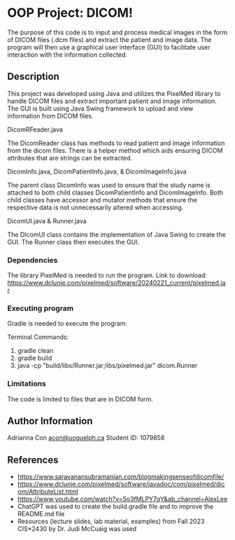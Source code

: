 # OOP Project: DICOM!
The purpose of this code is to input and process medical images in the form of DICOM files (.dcm files) and extract the patient and image data. The program will then use a graphical user interface (GUI) to facilitate user interaction with the information collected.  

## Description
This project was developed using Java and utilizes the PixelMed library to handle DICOM files and extract important patient and image information. The GUI is built using Java Swing framework to upload and view information from DICOM files. 

DicomRFeader.java

The DicomReader class has methods to read patient and image information from the dicom files. There is a helper method which aids ensuring DICOM attributes that are strings can be extracted. 

DicomInfo.java, DicomPatientInfo.java, & DicomImageInfo.java

The parent class DicomInfo was used to ensure that the study name is attached to both child classes DicomPatientInfo and DicomImageInfo. Both child classes have accessor and mutator methods that ensure the respective data is not unnecessarily altered when accessing. 

DicomUI.java & Runner.java

The DIcomUI class contains the implementation of Java Swing to create the GUI. The Runner class then executes the GUI. 

### Dependencies
The library PixelMed is needed to run the program. 
Link to download: https://www.dclunie.com/pixelmed/software/20240221_current/pixelmed.jar 

### Executing program
Gradle is needed to execute the program. 

Terminal Commands:
1. gradle clean
2. gradle build
3. java -cp "build/libs/Runner.jar;libs/pixelmed.jar" dicom.Runner


### Limitations
The code is limited to files that are in DICOM form. 

## Author Information
Adrianna Con
acon@uoguelph.ca
Student ID: 1079858

## References
- https://www.saravanansubramanian.com/blogmakingsenseofdicomfile/ 
- https://www.dclunie.com/pixelmed/software/javadoc/com/pixelmed/dicom/AttributeList.html
- https://www.youtube.com/watch?v=5o3fMLPY7qY&ab_channel=AlexLee 
- ChatGPT was used to create the build.gradle file and to improve the README.md file
- Resources (lecture slides, lab material, examples) from Fall 2023 CIS*2430 by Dr. Judi McCuaig was used


